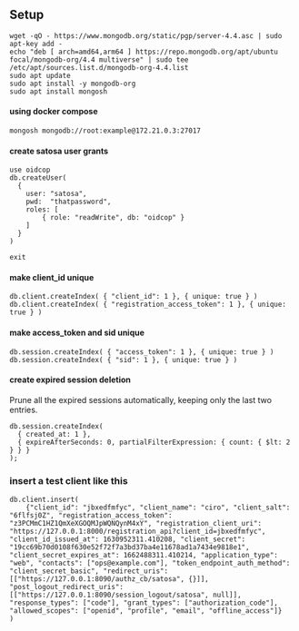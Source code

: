## Setup

````
wget -qO - https://www.mongodb.org/static/pgp/server-4.4.asc | sudo apt-key add -
echo "deb [ arch=amd64,arm64 ] https://repo.mongodb.org/apt/ubuntu focal/mongodb-org/4.4 multiverse" | sudo tee /etc/apt/sources.list.d/mongodb-org-4.4.list
sudo apt update
sudo apt install -y mongodb-org
sudo apt install mongosh
````

#### using docker compose
````
mongosh mongodb://root:example@172.21.0.3:27017
````

#### create satosa user grants
````
use oidcop
db.createUser(
  {
    user: "satosa",
    pwd:  "thatpassword",
    roles: [
        { role: "readWrite", db: "oidcop" }
    ]
  }
)

exit
````

#### make client_id unique

````
db.client.createIndex( { "client_id": 1 }, { unique: true } )
db.client.createIndex( { "registration_access_token": 1 }, { unique: true } )
````

#### make access_token and sid unique

````
db.session.createIndex( { "access_token": 1 }, { unique: true } )
db.session.createIndex( { "sid": 1 }, { unique: true } )

````

#### create expired session deletion

Prune all the expired sessions automatically, keeping only the last two entries.

````
db.session.createIndex(
  { created_at: 1 },
  { expireAfterSeconds: 0, partialFilterExpression: { count: { $lt: 2 } } }
);
````

### insert a test client like this

````
db.client.insert(
    {"client_id": "jbxedfmfyc", "client_name": "ciro", "client_salt": "6flfsj0Z", "registration_access_token": "z3PCMmC1HZ1QmXeXGOQMJpWQNQynM4xY", "registration_client_uri": "https://127.0.0.1:8000/registration_api?client_id=jbxedfmfyc", "client_id_issued_at": 1630952311.410208, "client_secret": "19cc69b70d0108f630e52f72f7a3bd37ba4e11678ad1a7434e9818e1", "client_secret_expires_at": 1662488311.410214, "application_type": "web", "contacts": ["ops@example.com"], "token_endpoint_auth_method": "client_secret_basic", "redirect_uris": [["https://127.0.0.1:8090/authz_cb/satosa", {}]], "post_logout_redirect_uris": [["https://127.0.0.1:8090/session_logout/satosa", null]], "response_types": ["code"], "grant_types": ["authorization_code"], "allowed_scopes": ["openid", "profile", "email", "offline_access"]}
)

````
